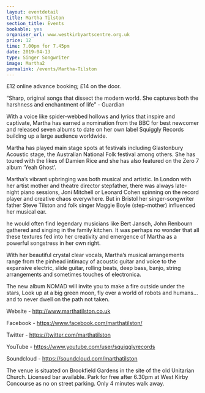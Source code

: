 ```yaml
---
layout: eventdetail
title: Martha Tilston
section_title: Events
bookable: yes
organiser_url: www.westkirbyartscentre.org.uk
price: 12
time: 7.00pm for 7.45pm
date: 2019-04-13
type: Singer Songwriter
image: Martha2
permalink: /events/Martha-Tilston
---
```


£12 online advance booking; £14 on the door.

“Sharp, original songs that dissect the modern world.She captures both the harshness and enchantment of life” - Guardian

With a voice like spider-webbed hollows and lyrics that inspire and captivate, Martha has earned anomination from the BBC for best newcomer and released seven albums to date on her own label Squiggly Records building up a large audience worldwide.

Martha has played main stage spots at festivals including Glastonbury Acoustic stage, the Australian National Folk festival among others. She has toured with the likes of Damien Rice and she has also featured on the Zero 7 album ‘Yeah Ghost’.

Martha’s vibrant upbringing was both musical and artistic. In London with her artist mother and theatredirector stepfather, there was always late-night piano sessions, Joni Mitchell or Leonard Cohen spinning on the record player and creative chaos everywhere. But in Bristol her singer-songwriter father Steve Tilston and folk singer Maggie Boyle (step-mother) influenced her musical ear. 

he would often find legendary musicians like Bert Jansch, John Renbourn gathered and singing in the familykitchen. It was perhaps no wonder that all these textures fed into her creativity and emergence of Martha as a powerful songstress in her own right.

With her beautiful crystal clear vocals, Martha’s musical arrangements range from the pinhead intimacy of acoustic guitar and voice to the expansive electric, slide guitar, rolling beats, deep bass, banjo, string arrangements and sometimes touches of electronica.

The new album NOMAD will invite you to make a fire outside under the stars, Look up at a big green moon, fly over a world of robots and humans... and to never dwell on the path not taken.

Website - http://www.marthatilston.co.uk

Facebook - https://www.facebook.com/marthatilston/

Twitter - https://twitter.com/marthatilston

YouTube - https://www.youtube.com/user/squigglyrecords

Soundcloud - https://soundcloud.com/marthatilston

The venue is situated on Brookfield Gardens in the site of the old Unitarian Church. Licensed bar available. Park for free after 6.30pm at West Kirby Concourse as no on street parking. Only 4 minutes walk away.
